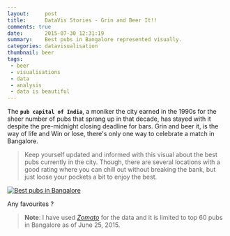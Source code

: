 ```yaml
---
layout:     post
title:      DataVis Stories - Grin and Beer It!!
comments: true
date:       2015-07-30 12:31:19
summary:    Best pubs in Bangalore represented visually.
categories: datavisualisation
thumbnail: beer
tags:
 - beer
 - visualisations
 - data
 - analysis
 - data is beautiful
---
```


The **`pub capital of India`**, a moniker the city earned in the 1990s for the sheer number of pubs that sprang up in that decade, has stayed with it despite the pre-midnight closing deadline for bars. Grin and beer it, is the way of life and Win or lose, there's only one way to celebrate a match in Bangalore.

>Keep yourself updated and informed with this visual about the best pubs currently in the city. Though, there are several locations with a good rating where you can chill out without breaking the bank, but just loose your pockets a bit to enjoy the best.

<a href="http://imgur.com/UHPxQXK"><img src="http://i.imgur.com/UHPxQXK.png" title="Best pubs in Bangalore" /></a>

Any favourites ?

><strong>Note</strong>: I have used <em><a href="https://www.zomato.com" target="_blank">Zomato</a></em> for the data and it is limited to top 60 pubs in Bangalore as of June 25, 2015.
